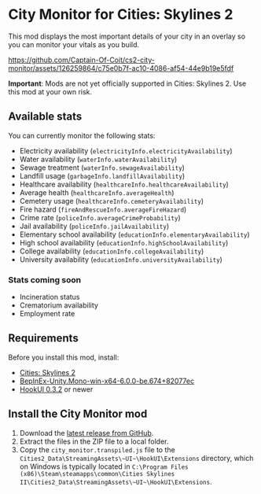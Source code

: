 # City Monitor for Cities: Skylines 2

This mod displays the most important details of your city in an overlay so you can monitor your vitals as you build.

https://github.com/Captain-Of-Coit/cs2-city-monitor/assets/126259864/c75e0b7f-ac10-4086-af54-44e9b19e5fdf

**Important**: Mods are not yet officially supported in Cities: Skylines 2. Use this mod at your own risk.

## Available stats

You can currently monitor the following stats:

- Electricity availability (`electricityInfo.electricityAvailability`)
- Water availability (`waterInfo.waterAvailability`)
- Sewage treatment (`waterInfo.sewageAvailability`)
- Landfill usage (`garbageInfo.landfillAvailability`)
- Healthcare availability (`healthcareInfo.healthcareAvailability`)
- Average health (`healthcareInfo.averageHealth`)
- Cemetery usage (`healthcareInfo.cemeteryAvailability`)
- Fire hazard (`fireAndRescueInfo.averageFireHazard`)
- Crime rate (`policeInfo.averageCrimeProbability`)
- Jail availability (`policeInfo.jailAvailability`)
- Elementary school availability (`educationInfo.elementaryAvailability`)
- High school availability (`educationInfo.highSchoolAvailability`)
- College availability (`educationInfo.collegeAvailability`)
- University availability (`educationInfo.universityAvailability`)

### Stats coming soon

- Incineration status
- Crematorium availability
- Employment rate

## Requirements

Before you install this mod, install:

- [Cities: Skylines 2](https://store.steampowered.com/app/949230/Cities_Skylines_II/)
- [BepInEx-Unity.Mono-win-x64-6.0.0-be.674+82077ec](https://builds.bepinex.dev/projects/bepinex_be)
- [HookUI 0.3.2](https://github.com/Captain-Of-Coit/hookui) or newer

## Install the City Monitor mod

1. Download the [latest release from GitHub](https://github.com/Captain-Of-Coit/cs2-city-monitor/releases).
1. Extract the files in the ZIP file to a local folder.
1. Copy the `city_monitor.transpiled.js` file to the `Cities2_Data\StreamingAssets\~UI~\HookUI\Extensions` directory, which on Windows is typically located in `C:\Program Files (x86)\Steam\steamapps\common\Cities Skylines II\Cities2_Data\StreamingAssets\~UI~\HookUI\Extensions`.
